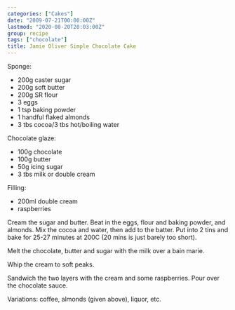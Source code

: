 ```yaml
---
categories: ["Cakes"]
date: "2009-07-21T00:00:00Z"
lastmod: "2020-08-20T20:03:00Z"
group: recipe
tags: ["chocolate"]
title: Jamie Oliver Simple Chocolate Cake
---
```

 
 Sponge: 
 
- 200g caster sugar
- 200g soft butter
- 200g SR flour
- 3 eggs
- 1 tsp baking powder
- 1 handful flaked almonds
- 3 tbs cocoa/3 tbs hot/boiling water  
  
Chocolate glaze:
  
- 100g chocolate
- 100g butter
- 50g icing sugar
- 3 tbs milk or double cream  
 
 Filling:
 
- 200ml double cream  
- raspberries

Cream the sugar and butter.  Beat in the eggs, flour and baking powder, and almonds.  Mix the cocoa and water, then add to the batter.  Put into 2 tins and bake for 25-27 minutes at 200C (20 mins is just barely too short).

Melt the chocolate, butter and sugar with the milk over a bain marie.

Whip the cream to soft peaks.

Sandwich the two layers with the cream and some raspberries.  Pour over the chocolate sauce.

Variations: coffee, almonds (given above), liquor, etc.

